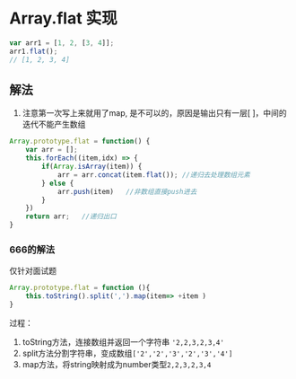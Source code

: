 # Array.flat 实现

```javascript
var arr1 = [1, 2, [3, 4]];
arr1.flat(); 
// [1, 2, 3, 4]
```

## 解法

1. 注意第一次写上来就用了map, 是不可以的，原因是输出只有一层\[ \]，中间的迭代不能产生数组

```javascript
Array.prototype.flat = function() {
    var arr = [];
    this.forEach((item,idx) => {
        if(Array.isArray(item)) {
            arr = arr.concat(item.flat()); //递归去处理数组元素
        } else {
            arr.push(item)   //非数组直接push进去
        }
    })
    return arr;   //递归出口
}
```

### 666的解法

仅针对面试题

```javascript
Array.prototype.flat = function (){
    this.toString().split(',').map(item=> +item )
}
```

过程：

1. toString方法，连接数组并返回一个字符串 `'2,2,3,2,3,4'`
2. split方法分割字符串，变成数组`['2','2','3','2','3','4']`
3. map方法，将string映射成为number类型`2,2,3,2,3,4`

